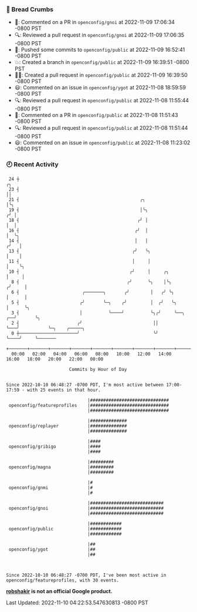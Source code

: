 ### 🍞 Bread Crumbs

 * 💬: Commented on a PR in  `openconfig/gnoi` at 2022-11-09 17:06:34 -0800 PST
 * 🔍: Reviewed a pull request in  `openconfig/gnoi` at 2022-11-09 17:06:35 -0800 PST
 * 🚢: Pushed some commits to `openconfig/public` at 2022-11-09 16:52:41 -0800 PST
 * 💥: Created a branch in `openconfig/public` at 2022-11-09 16:39:51 -0800 PST
 * ✍🏼: Created a pull request in `openconfig/public` at 2022-11-09 16:39:50 -0800 PST
 * 😃: Commented on an issue in `openconfig/ygot` at 2022-11-08 18:59:59 -0800 PST
 * 🔍: Reviewed a pull request in  `openconfig/public` at 2022-11-08 11:55:44 -0800 PST
 * 💬: Commented on a PR in  `openconfig/public` at 2022-11-08 11:51:43 -0800 PST
 * 🔍: Reviewed a pull request in  `openconfig/public` at 2022-11-08 11:51:44 -0800 PST
 * 😃: Commented on an issue in `openconfig/public` at 2022-11-08 11:23:02 -0800 PST

### 🕘 Recent Activity
```
 24 ┼                                                                        ╭╮
 23 ┤                                                                        ││
 21 ┤                                              ╭╮                        │╰╮
 19 ┤                                              │╰╮                      ╭╯ │
 18 ┤                                             ╭╯ │                      │  │
 16 ┤                                            ╭╯  │                      │  ╰╮
 14 ┤                                            │   │                     ╭╯   │
 13 ┤                                           ╭╯   ╰╮                    │    │
 11 ┤                                           │     │                    │    ╰╮
 10 ┤                                          ╭╯     │     ╭╮             │     │
  8 ┤                                         ╭╯      ╰╮    │╰╮           ╭╯     │
  6 ┤                        ╭───────╮       ╭╯        │   ╭╯ ╰╮          │      │
  5 ┤                       ╭╯       ╰─╮    ╭╯         │  ╭╯   ╰╮         │      ╰╮
  3 ┤                       │          ╰────╯          ╰╮╭╯     ╰──╮   ╭──╯       ╰╮
  2 ┤                      ╭╯                           ││         ╰───╯           ╰─╮    ╭─────╮
  0 ┼──────────────────────╯                            ╰╯                           ╰────╯     ╰───────
    +───────+───────+───────+───────+───────+───────+───────+───────+───────+───────+───────+───────+────
  00:00   02:00   04:00   06:00   08:00   10:00   12:00   14:00   16:00   18:00   20:00   22:00   00:00   

						Commits by Hour of Day


Since 2022-10-10 06:48:27 -0700 PDT, I'm most active between 17:00-17:59 - with 25 events in that hour.

```



```
                               |##############################
 openconfig/featureprofiles    |##############################
                               |##############################

                               |##############
 openconfig/replayer           |##############
                               |##############

                               |####
 openconfig/gribigo            |####
                               |####

                               |#########
 openconfig/magna              |#########
                               |#########

                               |#
 openconfig/gnmi               |#
                               |#

                               |############################
 openconfig/gnoi               |############################
                               |############################

                               |############
 openconfig/public             |############
                               |############

                               |##
 openconfig/ygot               |##
                               |##



Since 2022-10-10 06:48:27 -0700 PDT, I've been most active in openconfig/featureprofiles, with 30 events.

```
**[robshakir](mailto:robjs@google.com) is not an official Google product.**  


Last Updated: 2022-11-10 04:22:53.547630813 -0800 PST

